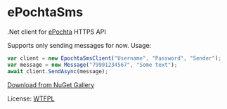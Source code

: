 # ePochtaSms
.Net client for [ePochta](https://www.epochta.ru/) HTTPS API

Supports only sending messages for now.
Usage:
```javascript
var client = new EpochtaSmsClient("Username", "Password", "Sender");
var message = new Message("79991234567", "Some text");
await client.SendAsync(message);
```

[Download from NuGet Gallery](https://www.nuget.org/packages/EpochtaSms/ "Download from NuGet Gallery")

License: [WTFPL](http://www.wtfpl.net/txt/copying/ "WTFPL")
